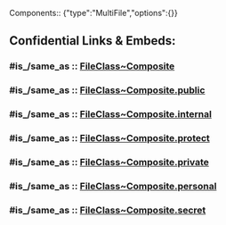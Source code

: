 ﻿---
excludes: 
extends: FileClass~Thing
fields:
- id: AwLQYP
  name: Components
  options: {}
  type: MultiFile
  path: ''
icon: component
limit: 9
mapWithTag: true
tagNames:
- class/Composite
- is_a_/Composite
- schema-org/Composite
tags:
- class/FileClass
- is_a_/Class
version: 2.0
---

Components:: {"type":"MultiFile","options":{}}


## Confidential Links & Embeds: 

### #is_/same_as :: [FileClass~Composite](/_Standards/fileClass/FileClass~Composite.md) 

### #is_/same_as :: [FileClass~Composite.public](/_public/fileClass/FileClass~Composite.public.md) 

### #is_/same_as :: [FileClass~Composite.internal](/_internal/fileClass/FileClass~Composite.internal.md) 

### #is_/same_as :: [FileClass~Composite.protect](/_protect/fileClass/FileClass~Composite.protect.md) 

### #is_/same_as :: [FileClass~Composite.private](/_private/fileClass/FileClass~Composite.private.md) 

### #is_/same_as :: [FileClass~Composite.personal](/_personal/fileClass/FileClass~Composite.personal.md) 

### #is_/same_as :: [FileClass~Composite.secret](/_secret/fileClass/FileClass~Composite.secret.md)

